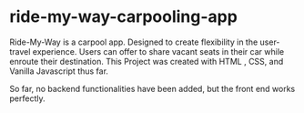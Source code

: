 # ride-my-way-carpooling-app
Ride-My-Way is a carpool app. 
Designed to create flexibility in the user-travel experience. 
Users can offer to share vacant seats in their car while enroute their destination.
This Project was created with HTML , CSS, and Vanilla Javascript thus far.

So far, no backend functionalities have been added, but the front end works perfectly.

